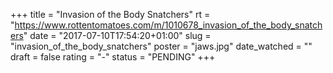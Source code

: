 +++
title = "Invasion of the Body Snatchers"
rt = "https://www.rottentomatoes.com/m/1010678_invasion_of_the_body_snatchers"
date = "2017-07-10T17:54:20+01:00"
slug = "invasion_of_the_body_snatchers"
poster = "jaws.jpg"
date_watched = ""
draft = false
rating = "-"
status = "PENDING"
+++